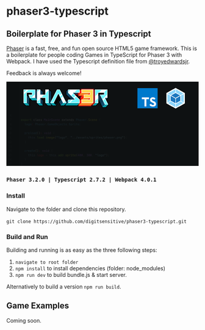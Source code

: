 # phaser3-typescript

## Boilerplate for Phaser 3 in Typescript

[Phaser](https://github.com/photonstorm/phaser) is a fast, free, and fun open source HTML5 game framework. This is a boilerplate for people coding Games in TypeScript for Phaser 3 with Webpack.
I have used the Typescript definition file from [@troyedwardsjr](https://github.com/troyedwardsjr/phaser3-typescript-webpack).

Feedback is always welcome!

![Phaser](/assets/github/phaser3-typescript.png)

### `Phaser 3.2.0 | Typescript 2.7.2 | Webpack 4.0.1`


### Install

Navigate to the folder and clone this repository.

`git clone https://github.com/digitsensitive/phaser3-typescript.git`

### Build and Run

Building and running is as easy as the three following steps:

1. `navigate to root folder`
2. `npm install` to install dependencies (folder: node_modules)
3. `npm run dev` to build bundle.js & start server.

Alternatively to build a version `npm run build`.

## Game Examples

Coming soon.
